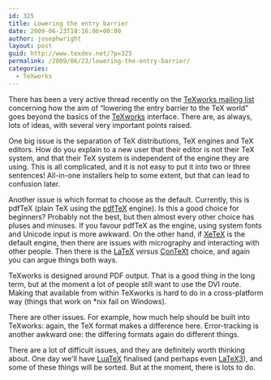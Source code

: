 ```yaml
---
id: 325
title: Lowering the entry barrier
date: 2009-06-23T18:16:06+00:00
author: josephwright
layout: post
guid: http://www.texdev.net/?p=325
permalink: /2009/06/23/lowering-the-entry-barrier/
categories:
  - TeXworks
---
```

There has been a very active thread recently on the [TeXworks mailing list](http://tug.org/pipermail/texworks/) concerning how the aim of “lowering the entry barrier to the TeX world” goes beyond the basics of the [TeXworks](http://www.texworks.org/) interface. There are, as always, lots of ideas, with several very important points raised.

One big issue is the separation of TeX distributions, TeX engines and TeX editors. How do you explain to a new user that their editor is not their TeX system, and that their TeX system is independent of the engine they are using. This is all complicated, and it is not easy to put it into two or three sentences! All-in-one installers help to some extent, but that can lead to confusion later.

Another issue is which format to choose as the default. Currently, this is pdfTeX (plain TeX using the [pdfTeX](http://www.pdftex.org) engine). Is this a good choice for beginners? Probably not the best, but then almost every other choice has pluses and minuses. If you favour pdfTeX as the engine, using system fonts and Unicode input is more awkward. On the other hand, if [XeTeX](http://www.tug.org/xetex/) is the default engine, then there are issues with micrography and interacting with other people. Then there is the [LaTeX](http://www.latex-project.org/) _versus_ [ConTeXt](http://wiki.contextgarden.net/Main_Page) choice, and again you can argue things both ways.

TeXworks is designed around PDF output. That is a good thing in the long term, but at the moment a lot of people still want to use the DVI route. Making that available from within TeXworks is hard to do in a cross-platform way (things that work on *nix fail on Windows).

There are other issues. For example, how much help should be built into TeXworks: again, the TeX format makes a difference here. Error-tracking is another awkward one: the differing formats again do different things.

There are a lot of difficult issues, and they are definitely worth thinking about. One day we'll have [LuaTeX](http://www.luatex.org) finalised (and perhaps even [LaTeX3](http://www.latex-project.org/latex3.html)), and some of these things will be sorted. But at the moment, there is lots to do.
